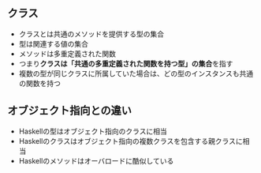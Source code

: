 ## クラス
- クラスとは共通のメソッドを提供する型の集合
- 型は関連する値の集合
- メソッドは多重定義された関数
- つまり**クラスは「共通の多重定義された関数を持つ型」の集合**を指す
- 複数の型が同じクラスに所属していた場合は、どの型のインスタンスも共通の関数を持つ

## オブジェクト指向との違い
- Haskellの型はオブジェクト指向のクラスに相当
- Haskellのクラスはオブジェクト指向の複数クラスを包含する親クラスに相当
- Haskellのメソッドはオーバロードに酷似している
